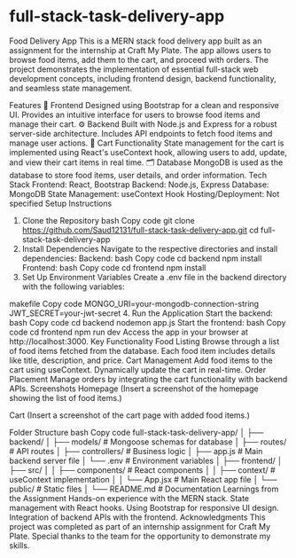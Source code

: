 # full-stack-task-delivery-app

Food Delivery App
This is a MERN stack food delivery app built as an assignment for the internship at Craft My Plate. The app allows users to browse food items, add them to the cart, and proceed with orders. The project demonstrates the implementation of essential full-stack web development concepts, including frontend design, backend functionality, and seamless state management.

Features
🌟 Frontend
Designed using Bootstrap for a clean and responsive UI.
Provides an intuitive interface for users to browse food items and manage their cart.
⚙️ Backend
Built with Node.js and Express for a robust server-side architecture.
Includes API endpoints to fetch food items and manage user actions.
🛒 Cart Functionality
State management for the cart is implemented using React's useContext hook, allowing users to add, update, and view their cart items in real time.
🗂️ Database
MongoDB is used as the database to store food items, user details, and order information.
Tech Stack
Frontend: React, Bootstrap
Backend: Node.js, Express
Database: MongoDB
State Management: useContext Hook
Hosting/Deployment: Not specified
Setup Instructions
1. Clone the Repository
bash
Copy code
git clone https://github.com/Saud12131/full-stack-task-delivery-app.git
cd full-stack-task-delivery-app
2. Install Dependencies
Navigate to the respective directories and install dependencies:
Backend:
bash
Copy code
cd backend
npm install
Frontend:
bash
Copy code
cd frontend
npm install
3. Set Up Environment Variables
Create a .env file in the backend directory with the following variables:

makefile
Copy code
MONGO_URI=your-mongodb-connection-string
JWT_SECRET=your-jwt-secret
4. Run the Application
Start the backend:
bash
Copy code
cd backend
nodemon app.js
Start the frontend:
bash
Copy code
cd frontend
npm run dev
Access the app in your browser at http://localhost:3000.
Key Functionality
Food Listing
Browse through a list of food items fetched from the database.
Each food item includes details like title, description, and price.
Cart Management
Add food items to the cart using useContext.
Dynamically update the cart in real-time.
Order Placement
Manage orders by integrating the cart functionality with backend APIs.
Screenshots
Homepage
(Insert a screenshot of the homepage showing the list of food items.)

Cart
(Insert a screenshot of the cart page with added food items.)

Folder Structure
bash
Copy code
full-stack-task-delivery-app/
│
├── backend/
│   ├── models/          # Mongoose schemas for database
│   ├── routes/          # API routes
│   ├── controllers/     # Business logic
│   ├── app.js           # Main backend server file
│   └── .env             # Environment variables
│
├── frontend/
│   ├── src/
│   │   ├── components/  # React components
│   │   ├── context/     # useContext implementation
│   │   └── App.jsx      # Main React app file
│   └── public/          # Static files
│
└── README.md            # Documentation
Learnings from the Assignment
Hands-on experience with the MERN stack.
State management with React hooks.
Using Bootstrap for responsive UI design.
Integration of backend APIs with the frontend.
Acknowledgments
This project was completed as part of an internship assignment for Craft My Plate. Special thanks to the team for the opportunity to demonstrate my skills.